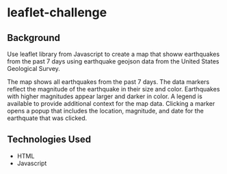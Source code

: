 # leaflet-challenge

## Background

Use leaflet library from Javascript to create a map that showw earthquakes from the past 7 days using earthquake geojson data from the United States Geological Survey.

The map shows all earthquakes from the past 7 days. The data markers reflect the magnitude of the earthquake in their size and color. Earthquakes with higher magnitudes appear larger and darker in color. A legend is available to provide additional context for the map data. Clicking a marker opens a popup that includes the location, magnitude, and date for the earthquate that was clicked.

## Technologies Used

- HTML
- Javascript
